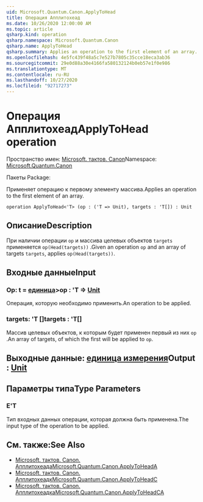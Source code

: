 ```yaml
---
uid: Microsoft.Quantum.Canon.ApplyToHead
title: Операция Апплитохеад
ms.date: 10/26/2020 12:00:00 AM
ms.topic: article
qsharp.kind: operation
qsharp.namespace: Microsoft.Quantum.Canon
qsharp.name: ApplyToHead
qsharp.summary: Applies an operation to the first element of an array.
ms.openlocfilehash: 4e5fc439f48a5c7e527b7805c35cce18eca3ab36
ms.sourcegitcommit: 29e0d88a30e4166fa580132124b0eb57e1f0e986
ms.translationtype: MT
ms.contentlocale: ru-RU
ms.lasthandoff: 10/27/2020
ms.locfileid: "92717273"
---
```

# <a name="applytohead-operation"></a><span data-ttu-id="0d990-102">Операция Апплитохеад</span><span class="sxs-lookup"><span data-stu-id="0d990-102">ApplyToHead operation</span></span>

<span data-ttu-id="0d990-103">Пространство имен: [Microsoft. тактов. Canon](xref:Microsoft.Quantum.Canon)</span><span class="sxs-lookup"><span data-stu-id="0d990-103">Namespace: [Microsoft.Quantum.Canon](xref:Microsoft.Quantum.Canon)</span></span>

<span data-ttu-id="0d990-104">Пакеты [](https://nuget.org/packages/)</span><span class="sxs-lookup"><span data-stu-id="0d990-104">Package: [](https://nuget.org/packages/)</span></span>


<span data-ttu-id="0d990-105">Применяет операцию к первому элементу массива.</span><span class="sxs-lookup"><span data-stu-id="0d990-105">Applies an operation to the first element of an array.</span></span>

```qsharp
operation ApplyToHead<'T> (op : ('T => Unit), targets : 'T[]) : Unit
```


## <a name="description"></a><span data-ttu-id="0d990-106">Описание</span><span class="sxs-lookup"><span data-stu-id="0d990-106">Description</span></span>

<span data-ttu-id="0d990-107">При наличии операции `op` и массива целевых объектов `targets` применяется `op(Head(targets))` .</span><span class="sxs-lookup"><span data-stu-id="0d990-107">Given an operation `op` and an array of targets `targets`, applies `op(Head(targets))`.</span></span>

## <a name="input"></a><span data-ttu-id="0d990-108">Входные данные</span><span class="sxs-lookup"><span data-stu-id="0d990-108">Input</span></span>

### <a name="op--t--unit"></a><span data-ttu-id="0d990-109">Op: t = [единица](xref:microsoft.quantum.lang-ref.unit)></span><span class="sxs-lookup"><span data-stu-id="0d990-109">op : 'T => [Unit](xref:microsoft.quantum.lang-ref.unit)</span></span> 

<span data-ttu-id="0d990-110">Операция, которую необходимо применить.</span><span class="sxs-lookup"><span data-stu-id="0d990-110">An operation to be applied.</span></span>


### <a name="targets--t"></a><span data-ttu-id="0d990-111">targets: 'T []</span><span class="sxs-lookup"><span data-stu-id="0d990-111">targets : 'T[]</span></span>

<span data-ttu-id="0d990-112">Массив целевых объектов, к которым будет применен первый из них `op` .</span><span class="sxs-lookup"><span data-stu-id="0d990-112">An array of targets, of which the first will be applied to `op`.</span></span>



## <a name="output--unit"></a><span data-ttu-id="0d990-113">Выходные данные: [единица измерения](xref:microsoft.quantum.lang-ref.unit)</span><span class="sxs-lookup"><span data-stu-id="0d990-113">Output : [Unit](xref:microsoft.quantum.lang-ref.unit)</span></span>



## <a name="type-parameters"></a><span data-ttu-id="0d990-114">Параметры типа</span><span class="sxs-lookup"><span data-stu-id="0d990-114">Type Parameters</span></span>

### <a name="t"></a><span data-ttu-id="0d990-115">Е</span><span class="sxs-lookup"><span data-stu-id="0d990-115">'T</span></span>

<span data-ttu-id="0d990-116">Тип входных данных операции, которая должна быть применена.</span><span class="sxs-lookup"><span data-stu-id="0d990-116">The input type of the operation to be applied.</span></span>

## <a name="see-also"></a><span data-ttu-id="0d990-117">См. также:</span><span class="sxs-lookup"><span data-stu-id="0d990-117">See Also</span></span>

- [<span data-ttu-id="0d990-118">Microsoft. тактов. Canon. Апплитохеада</span><span class="sxs-lookup"><span data-stu-id="0d990-118">Microsoft.Quantum.Canon.ApplyToHeadA</span></span>](xref:Microsoft.Quantum.Canon.ApplyToHeadA)
- [<span data-ttu-id="0d990-119">Microsoft. тактов. Canon. Апплитохеадк</span><span class="sxs-lookup"><span data-stu-id="0d990-119">Microsoft.Quantum.Canon.ApplyToHeadC</span></span>](xref:Microsoft.Quantum.Canon.ApplyToHeadC)
- [<span data-ttu-id="0d990-120">Microsoft. тактов. Canon. Апплитохеадка</span><span class="sxs-lookup"><span data-stu-id="0d990-120">Microsoft.Quantum.Canon.ApplyToHeadCA</span></span>](xref:Microsoft.Quantum.Canon.ApplyToHeadCA)